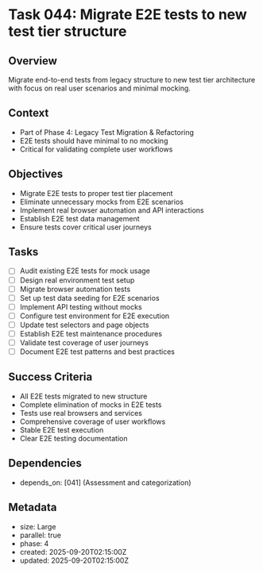 # Task 044: Migrate E2E tests to new test tier structure

## Overview

Migrate end-to-end tests from legacy structure to new test tier architecture
with focus on real user scenarios and minimal mocking.

## Context

- Part of Phase 4: Legacy Test Migration & Refactoring
- E2E tests should have minimal to no mocking
- Critical for validating complete user workflows

## Objectives

- Migrate E2E tests to proper test tier placement
- Eliminate unnecessary mocks from E2E scenarios
- Implement real browser automation and API interactions
- Establish E2E test data management
- Ensure tests cover critical user journeys

## Tasks

- [ ] Audit existing E2E tests for mock usage
- [ ] Design real environment test setup
- [ ] Migrate browser automation tests
- [ ] Set up test data seeding for E2E scenarios
- [ ] Implement API testing without mocks
- [ ] Configure test environment for E2E execution
- [ ] Update test selectors and page objects
- [ ] Establish E2E test maintenance procedures
- [ ] Validate test coverage of user journeys
- [ ] Document E2E test patterns and best practices

## Success Criteria

- All E2E tests migrated to new structure
- Complete elimination of mocks in E2E tests
- Tests use real browsers and services
- Comprehensive coverage of user workflows
- Stable E2E test execution
- Clear E2E testing documentation

## Dependencies

- depends_on: [041] (Assessment and categorization)

## Metadata

- size: Large
- parallel: true
- phase: 4
- created: 2025-09-20T02:15:00Z
- updated: 2025-09-20T02:15:00Z
